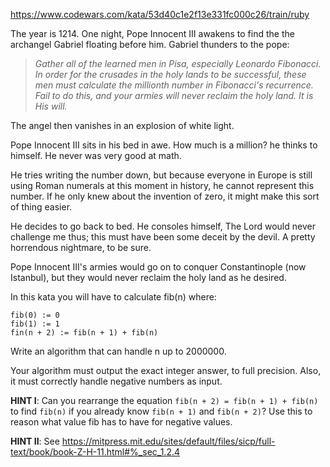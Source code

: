 https://www.codewars.com/kata/53d40c1e2f13e331fc000c26/train/ruby


The year is 1214. One night, Pope Innocent III awakens to find the the archangel Gabriel floating before him. Gabriel thunders to the pope:

> *Gather all of the learned men in Pisa, especially Leonardo Fibonacci. In order for the crusades in the holy lands to be successful, these men must calculate the millionth number in Fibonacci's recurrence. Fail to do this, and your armies will never reclaim the holy land. It is His will.*

The angel then vanishes in an explosion of white light.

Pope Innocent III sits in his bed in awe. How much is a million? he thinks to himself. He never was very good at math.

He tries writing the number down, but because everyone in Europe is still using Roman numerals at this moment in history, he cannot represent this number. If he only knew about the invention of zero, it might make this sort of thing easier.

He decides to go back to bed. He consoles himself, The Lord would never challenge me thus; this must have been some deceit by the devil. A pretty horrendous nightmare, to be sure.

Pope Innocent III's armies would go on to conquer Constantinople (now Istanbul), but they would never reclaim the holy land as he desired.

In this kata you will have to calculate fib(n) where:
```
fib(0) := 0
fib(1) := 1
fin(n + 2) := fib(n + 1) + fib(n)
```
Write an algorithm that can handle n up to 2000000.

Your algorithm must output the exact integer answer, to full precision. Also, it must correctly handle negative numbers as input.

**HINT I**: Can you rearrange the equation `fib(n + 2) = fib(n + 1) + fib(n)` to find `fib(n)` if you already know `fib(n + 1)` and `fib(n + 2)`? Use this to reason what value fib has to have for negative values.

**HINT II**: See https://mitpress.mit.edu/sites/default/files/sicp/full-text/book/book-Z-H-11.html#%_sec_1.2.4